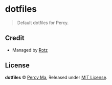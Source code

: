 # dotfiles

> Default dotfiles for Percy.

## Credit

- Managed by [Rotz](https://github.com/volllly/rotz)

## License

**dotfiles** © [Percy Ma](https://github.com/kecrily), Released under [MIT License](LICENSE).
